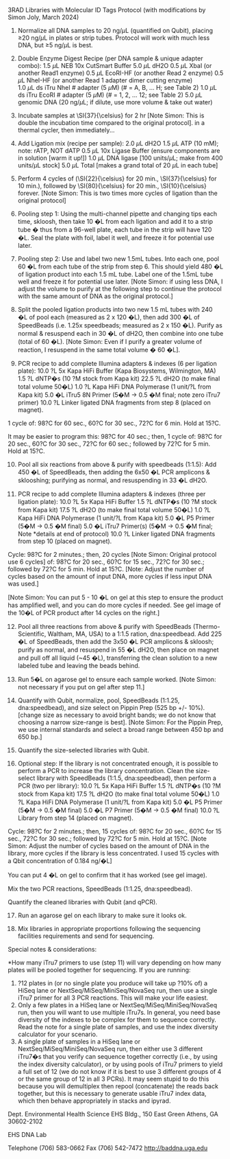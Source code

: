 3RAD Libraries with Molecular ID Tags Protocol
(with modifications by Simon Joly, March 2024)


1. Normalize all DNA samples to 20 ng/$\mu$L (quantified on Qubit), placing $\geq$20 ng/$\mu$L in plates or strip tubes.  Protocol will work with much less DNA, but $\geq$5 ng/$\mu$L is best.

2. Double Enzyme Digest Recipe (per DNA sample & unique adapter combo):
1.5 $\mu$L  NEB 10x CutSmart Buffer 
5.0 $\mu$L  dH2O
0.5 $\mu$L  XbaI (or another Read1 enzyme)
0.5 $\mu$L  EcoRI-HF (or another Read 2 enzyme)
0.5 $\mu$L  NheI-HF (or another Read 1 adapter dimer cutting enzyme)	
1.0 $\mu$L ds iTru NheI # adapter (5 $\mu$M) (# = A, B, ... H; see Table 2)
1.0 $\mu$L ds iTru EcoRI # adapter (5 $\mu$M) (# = 1, 2, ... 12; see Table 2)
5.0 $\mu$L genomic DNA (20 ng/$\mu$L; if dilute, use more volume & take out water) 

3. Incubate samples at \SI{37}{\celsius} for 2 hr [Note Simon: This is double the incubation time compared to the original protocol]. in a thermal cycler, then immediately...

4. Add Ligation mix (recipe per sample): 
2.0 $\mu$L dH2O 
1.5 $\mu$L ATP (10 mM); note: rATP, NOT dATP
0.5 $\mu$L 10x Ligase Buffer (ensure components are in solution [warm it up!])
1.0 $\mu$L DNA ligase [100 units/$\mu$L; make from 400 units/$\mu$L stock]
5.0 $\mu$L Total  [makes a grand total of 20 $\mu$L in each tube]

5. Perform 4 cycles of (\SI{22}{\celsius} for 20 min., \SI{37}{\celsius} for 10 min.), followed by \SI{80}{\celsius} for 20 min., \SI{10}{\celsius} forever. [Note Simon: This is two times more cycles of ligation than the original protocol]

6. Pooling step 1:  Using the multi-channel pipette and changing tips each time, skloosh, then take 10 �L from each ligation and add it to a strip tube � thus from a 96-well plate, each tube in the strip will have 120 �L.  Seal the plate with foil, label it well, and freeze it for potential use later.

7. Pooling step 2:  Use and label two new 1.5mL tubes. Into each one, pool 60 �L from each tube of the strip from step 6.  This should yield 480 �L of ligation product into each 1.5 mL tube.  Label one of the 1.5mL tube well and freeze it for potential use later. [Note Simon: if using less DNA, I adjust the volume to purify at the following step to continue the protocol with the same amount of DNA as the original protocol.]

8. Split the pooled ligation products into two new 1.5 mL tubes with 240 �L of pool each (measured as 2 x 120 �L), then add 300 �L of SpeedBeads (i.e. 1.25x speedbeads; measured as 2 x 150 �L).  Purify as normal & resuspend each in 30 �L of dH2O, then combine into one tube (total of 60 �L). [Note Simon: Even if I purify a greater volume of reaction, I resuspend in the same total volume � 60 �L].

9. PCR recipe to add complete Illumina adapters & indexes (6 per ligation plate): 
	10.0 ?L  5x Kapa HiFi Buffer (Kapa Biosystems, Wilmington, MA)
	1.5 ?L  dNTP�s  (10 ?M stock from Kapa kit)
	22.5 ?L  dH2O  (to make final total volume 50�L)
	1.0 ?L  Kapa HiFi DNA Polymerase (1 unit/?L from Kapa kit) 
	5.0 �L  iTru5 8N Primer (5�M -> 0.5 �M final; note zero iTru7 primer) 
	10.0 ?L  Linker ligated DNA fragments from step 8 (placed on magnet).  

1 cycle of:  98?C for 60 sec., 60?C for 30 sec., 72?C for 6 min. Hold at 15?C.

It may be easier to program this: 98?C for 40 sec.; then, 1 cycle of:  98?C for 20 sec., 60?C for 30 sec., 72?C for 60 sec.; followed by 72?C for 5 min. Hold at 15?C.

10. Pool all six reactions from above & purify with speedbeads (1:1.5):  Add 450 �L of SpeedBeads, then adding the 6x50 �L PCR amplicons & sklooshing; purifying as normal, and resuspending in 33 �L dH2O.  

11. PCR recipe to add complete Illumina adapters & indexes (three per ligation plate): 
	10.0 ?L  5x Kapa HiFi Buffer 
	1.5 ?L  dNTP�s  (10 ?M stock from Kapa kit)
	17.5 ?L  dH2O  (to make final total volume 50�L)
	1.0 ?L  Kapa HiFi DNA Polymerase (1 unit/?L from Kapa kit) 
	5.0 �L  P5 Primer (5�M -> 0.5 �M final) 
	5.0 �L  iTru7 Primer(s) (5�M -> 0.5 �M final; Note *details at end of protocol)
	10.0 ?L  Linker ligated DNA fragments from step 10 (placed on magnet).  

Cycle: 98?C for  2 minutes.; then, 20 cycles [Note Simon: Original protocol use 6 cycles] of:  98?C for 20 sec., 60?C for 15 sec., 72?C for 30 sec.; followed by 72?C for 5 min. Hold at 15?C.  [Note: Adjust the number of cycles based on the amount of input DNA, more cycles if less input DNA was used.] 

[Note Simon: You can put 5 - 10 �L on gel at this step to ensure the product has amplified well, and you can do more cycles if needed. See gel image of the 10�L of PCR product after 14 cycles on the right.]

12. Pool all three reactions from above & purify with SpeedBeads (Thermo-Scientific, Waltham, MA, USA) to a 1:1.5 ration, dna:speedbead. Add 225 �L of SpeedBeads, then add the 3x50 �L PCR amplicons & skloosh; purify as normal, and resuspend in 55 �L dH2O, then place on magnet and pull off all liquid (~45 �L), transferring the clean solution to a new labeled tube and leaving the beads behind.

13. Run 5�L on agarose gel to ensure each sample worked. [Note Simon: not necessary if you put on gel after step 11.]

14. Quantify with Qubit, normalize, pool, SpeedBeads (1:1.25, dna:speedbead), and size select on Pippin Prep (525 bp +/- 10%).  [change size as necessary to avoid bright bands; we do not know that choosing a narrow size-range is best]. [Note Simon: For the Pippin Prep, we use internal standards and select a broad range between 450 bp and 650 bp.]

15. Quantify the size-selected libraries with Qubit.

16. Optional step: If the library is not concentrated enough, it is possible to perform a PCR to increase the library concentration. Clean the size-select library with SpeedBeads (1:1.5, dna:speedbead), then perform a PCR (two per library):
	10.0 ?L  5x Kapa HiFi Buffer 
	1.5 ?L  dNTP�s  (10 ?M stock from Kapa kit)
	17.5 ?L  dH2O  (to make final total volume 50�L)
	1.0 ?L  Kapa HiFi DNA Polymerase (1 unit/?L from Kapa kit) 
	5.0 �L  P5 Primer (5�M -> 0.5 �M final) 
	5.0 �L  P7 Primer (5�M -> 0.5 �M final)
	10.0 ?L  Library from step 14 (placed on magnet).  

Cycle: 98?C for  2 minutes.; then, 15 cycles of:  98?C for 20 sec., 60?C for 15 sec., 72?C for 30 sec.; followed by 72?C for 5 min. Hold at 15?C.  [Note Simon: Adjust the number of cycles based on the amount of DNA in the library, more cycles if the library is less concentrated. I used 15 cycles with a Qbit concentration of 0.184 ng/�L]

You can put 4 �L on gel to confirm that it has worked (see gel image).

Mix the two PCR reactions, SpeedBeads (1:1.25, dna:speedbead).

Quantify the cleaned libraries with Qubit (and qPCR).


17. Run an agarose gel on each library to make sure it looks ok.

18. Mix libraries in appropriate proportions following the sequencing facilities requirements and send for sequencing.


Special notes & considerations:

*How many iTru7 primers to use (step 11) will vary depending on how many plates will be pooled together for sequencing.  If you are running:
1) ?12 plates in (or no single plate you produce will take up ?10% of) a HiSeq lane or NextSeq/MiSeq/MiniSeq/NovaSeq run, then use a single iTru7 primer for all 3 PCR reactions.  This will make your life easiest.
2) Only a few plates in a HiSeq lane or NextSeq/MiSeq/MiniSeq/NovaSeq run, then you will want to use multiple iTru7s.  In general, you need base diversity of the indexes to be complex for them to sequence correctly.  Read the note for a single plate of samples, and use the index diversity calculator for your scenario.
3) A single plate of samples in a HiSeq lane or NextSeq/MiSeq/MiniSeq/NovaSeq run, then either use 3 different iTru7�s that you verify can sequence together correctly (i.e., by using the index diversity calculator), or by using pools of iTru7 primers to yield a full set of 12 (we do not know if it is best to use 3 different groups of 4 or the same group of 12 in all 3 PCRs).  It may seem stupid to do this because you will demultiplex then repool (concatenate) the reads back together, but this is necessary to generate usable iTru7 index data, which then behave appropriately in stacks and ipyrad.



Dept. Environmental Health Science
EHS Bldg., 150 East Green
Athens, GA  30602-2102


EHS DNA Lab


Telephone (706) 583-0662
Fax (706) 542-7472
http://baddna.uga.edu





